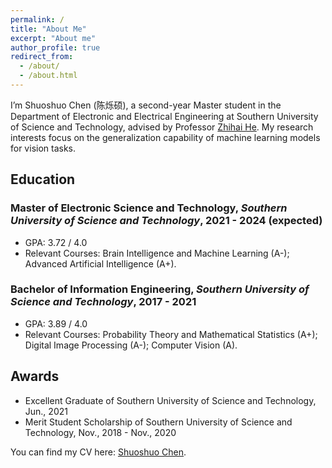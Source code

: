 ```yaml
---
permalink: /
title: "About Me"
excerpt: "About me"
author_profile: true
redirect_from: 
  - /about/
  - /about.html
---
```


I’m Shuoshuo Chen (陈烁硕), a second-year Master student in the Department of Electronic and Electrical Engineering at Southern University of Science and Technology, advised by Professor [Zhihai He](https://www.sustech.edu.cn/en/faculties/zhihaihe.html). My research interests focus on the generalization capability of machine learning models for vision tasks.

## Education

### Master of Electronic Science and Technology, *Southern University of Science and Technology*, 2021 - 2024 (expected)
- GPA: 3.72 / 4.0
- Relevant Courses: Brain Intelligence and Machine Learning (A-); Advanced Artificial Intelligence (A+). 
  

### Bachelor of Information Engineering, *Southern University of Science and Technology*, 2017 - 2021
- GPA: 3.89 / 4.0
- Relevant Courses: Probability Theory and Mathematical Statistics (A+); Digital Image Processing (A-); Computer Vision (A).



## Awards
- Excellent Graduate of Southern University of Science and Technology, Jun., 2021
- Merit Student Scholarship of Southern University of Science and Technology, Nov., 2018 - Nov., 2020


You can find my CV here: [Shuoshuo Chen](../files/ShuoshuoChen_CV.pdf).

